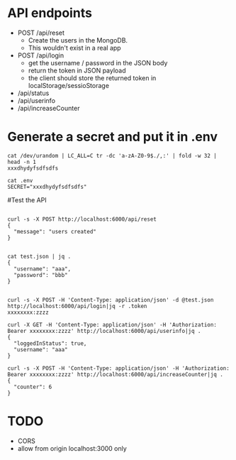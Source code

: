 # API endpoints

* POST /api/reset
  * Create the users in the MongoDB. 
  * This wouldn't exist in a real app
* POST /api/login
  * get the username / password in the JSON body
  * return the token in JSON payload
  * the client should store the returned token in localStorage/sessioStorage
* /api/status
* /api/userinfo
* /api/increaseCounter


# Generate a secret and put it in .env 
```
cat /dev/urandom | LC_ALL=C tr -dc 'a-zA-Z0-9$./,:' | fold -w 32 | head -n 1
xxxdhydyfsdfsdfs

cat .env
SECRET="xxxdhydyfsdfsdfs"
```


#Test the API

```

curl -s -X POST http://localhost:6000/api/reset
{
  "message": "users created"
}


cat test.json | jq . 
{
  "username": "aaa",
  "password": "bbb"
}


curl -s -X POST -H 'Content-Type: application/json' -d @test.json http://localhost:6000/api/login|jq -r .token
xxxxxxxx:zzzz

curl -X GET -H 'Content-Type: application/json' -H 'Authorization: Bearer xxxxxxxx:zzzz' http://localhost:6000/api/userinfo|jq . 
{
  "loggedInStatus": true,
  "username": "aaa"
}

curl -s -X POST -H 'Content-Type: application/json' -H 'Authorization: Bearer xxxxxxxx:zzzz' http://localhost:6000/api/increaseCounter|jq . 
{
  "counter": 6
}

```


# TODO

* CORS 
 * allow from origin localhost:3000 only
 


